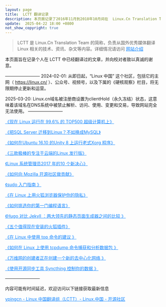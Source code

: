 ```yaml
---
layout: page
title:  LCTT 翻译记录
description: 本页面记录了2016年11月到2018年10月间在  Linux.Cn Translation Team （LCTT）翻译的文章，并在此向校对者致以真诚的谢意。
update:  2025-04-22 18:00 +0800
not_show_copyright: true
---
```


> LCTT 是 Linux.Cn Translation Team 的简称，负责从国外优秀媒体翻译 Linux 相关的技术、资讯、杂文等内容。详细情况请访问 <a href="https://ypingcn.com/go/out?r=llctt-official" rel="noopener nofollow" style="color: #0c82ff;">网站介绍</a>


本页面旨在记录个人在 LCTT 中已经翻译过的文章，并向校对者致以真诚的谢意。

————————
2024-02-01: 从即日起，“Linux 中国” 这个社区，包括它的主网（ https://linux.cn/ ）、公众号、视频号，以及下属的《硬核观察》栏目，将无限期停止更新和运营。

2025-03-20: Linux.cn域名被注册商设置为clientHold（永久冻结）状态，这意味着该域名在DNS系统中被禁止解析、访问、使用、变更和交易，导致网站完全无法使用。
————————

<p><a href="https://ypingcn.com/go/out?r=lctt7979" rel="noopener nofollow" style="color: #0c82ff;">《现在 Linux 运行在 99.6% 的 TOP500 超级计算机上》</a></p>
<p><a href="https://ypingcn.com/go/out?r=lctt8073" rel="noopener nofollow" style="color: #0c82ff;">《把SQL Server 迁移到Linux？不如换成MySQL》</a></p>
<p><a href="https://ypingcn.com/go/out?r=lctt8092" rel="noopener nofollow" style="color: #0c82ff;">《如何在Ubuntu 16.10 的Unity 8 上运行老式Xorg 程序》</a></p>
<p><a href="https://ypingcn.com/go/out?r=lctt8162" rel="noopener nofollow" style="color: #0c82ff;">《三款极棒的专注于云端的Linux 发行版》</a></p>
<p><a href="https://ypingcn.com/go/out?r=lctt8117" rel="noopener nofollow" style="color: #0c82ff;">《Linux 系统管理员2017 年的10 个新决心》</a></p>
<p><a href="https://ypingcn.com/go/out?r=lctt8203" rel="noopener nofollow" style="color: #0c82ff;">《如何向 Mozilla 开源社区做贡献》</a></p>
<p><a href="https://ypingcn.com/go/out?r=lctt8278" rel="noopener nofollow" style="color: #0c82ff;">《sudo 入门指南 》</a></p>
<p><a href="https://ypingcn.com/go/out?r=lctt8360" rel="noopener nofollow" style="color: #0c82ff;">《在 Linux 上用火狐浏览器保护你的隐私》</a></p>
<p><a href="https://ypingcn.com/go/out?r=lctt8379" rel="noopener nofollow" style="color: #0c82ff;">《如何挑选你的第一门编程语言》</a></p>
<p><a href="https://ypingcn.com/go/out?r=lctt8633" rel="noopener nofollow" style="color: #0c82ff;">《Hugo 对比 Jekyll ：两大领先的静态页面生成器之间的比较 》</a></p>
<p><a href="https://ypingcn.com/go/out?r=lctt9386" rel="noopener nofollow" style="color: #0c82ff;">《五个值得现在安装的火狐插件》</a></p>
<p><a href="https://ypingcn.com/go/out?r=lctt9937" rel="noopener nofollow" style="color: #0c82ff;">《在 Linux 中使用 top 命令的建议 》</a></p>
<p><a href="https://ypingcn.com/go/out?r=lctt10050" rel="noopener nofollow" style="color: #0c82ff;">《如何在 Linux 上使用 tcpdump 命令捕获和分析数据包 》</a></p>
<p><a href="https://ypingcn.com/go/out?r=lctt10152" rel="noopener nofollow" style="color: #0c82ff;">《万维网的创建者正在创建一个新的去中心化网络 》</a></p>
<p><a href="https://ypingcn.com/go/out?r=lctt10167" rel="noopener nofollow" style="color: #0c82ff;">《使用开源同步工具 Syncthing 控制你的数据 》</a></p>

————————

内容可能有时间延迟，欢迎访问以下链接获取最新信息

<p><a href="https://ypingcn.com/go/out?r=lctt" rel="noopener nofollow" style="color: #0c82ff;">ypingcn - Linux 中国翻译组（LCTT）- Linux.中国 - 开源社区</a></p>
